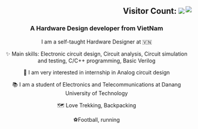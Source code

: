 <h2 align="right">Visitor Count:
<img align="right" src="https://profile-counter.glitch.me/bathanh0309/count.svg" /> 
<img src="https://readme-typing-svg.herokuapp.com/?font=Righteous&size=35&center=true&vCenter=true&width=1000&height=70&duration=3000&lines=Hi+There!+👋;+I'm+Ba+Thanh!;" />
</h2>

<h3 align="center">A Hardware Design developer from VietNam </h3>
<div align="center"> 

I am a self-taught Hardware Designer at 🇻🇳

✨ Main skills: Electronic circuit design, Circuit analysis, Circuit simulation and testing, C/C++ programming, Basic Verilog

📝 I am very interested in internship in Analog circuit design

📚 I am a student of Electronics and Telecommunications at Danang University of Technology

🗺 Love Trekking, Backpacking

️⚽Football, running
